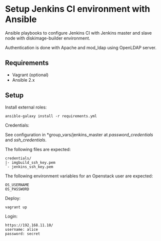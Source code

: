 # Setup Jenkins CI environment with Ansible

Ansible playbooks to configure Jenkins CI with Jenkins master
and slave node with diskimage-builder environment.

Authentication is done with Apache and mod_ldap using OpenLDAP server.

## Requirements

- Vagrant (optional)
- Ansible 2.x

## Setup

Install external roles:

    ansible-galaxy install -r requirements.yml

Credentials:

See configuration in *group_vars/jenkins_master at *password_credentials*
and *ssh_credentials*.

The following files are expected:

    credentials/
    |- imgbuild_ssh_key.pem
    `- jenkins_ssh_key.pem

The following environment variables for an Openstack user are expected:

    OS_USERNAME
    OS_PASSWORD

Deploy:

    vagrant up

Login:

    https://192.168.11.10/
    username: alice
    password: secret
